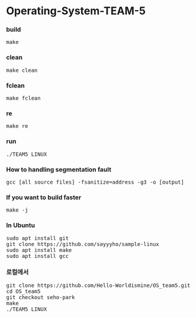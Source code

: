 # Operating-System-TEAM-5

### build

<pre>make</pre>

### clean

<pre>make clean</pre>

### fclean

<pre>make fclean</pre>

### re

<pre>make re</pre>

### run

<pre>./TEAM5_LINUX</pre>

### How to handling segmentation fault

<pre>gcc [all source files] -fsanitize=address -g3 -o [output]</pre>

### If you want to build faster

<pre>make -j</pre>

### In Ubuntu

<pre>sudo apt install git
git clone https://github.com/sayyyho/sample-linux
sudo apt install make
sudo apt install gcc</pre>

### 로컬에서

<pre>
git clone https://github.com/Hello-Worldismine/OS_team5.git
cd OS_team5
git checkout seho-park
make
./TEAM5_LINUX
</pre>
